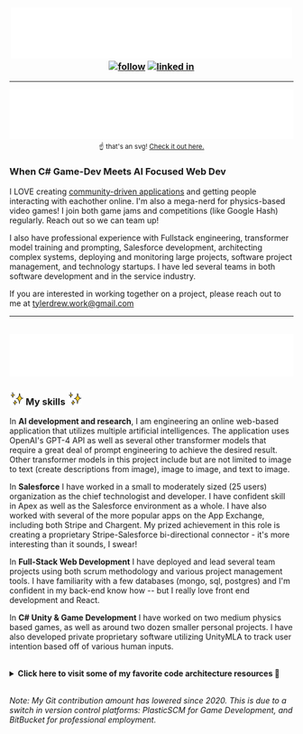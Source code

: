 <!-- 
    SVG's created by Sakiskid with help from https://www.css-tricks.com.

-->


<h3 float="left" align="center">
    <img src="./svg/intro.svg" width="500">
    <br>
    <a href="https://github.com/sakiskid"><img alt="follow" title="Follow on GitHub" src="https://img.shields.io/github/followers/Sakiskid?color=236ad3&labelColor=1155ba&style=for-the-badge&logo=github&label=Follow"/></a>
    <a href="https://www.linkedin.com/in/tyler-smith-atx/"> <img alt="linked in" title="Visit Linked In" src="https://img.shields.io/badge/-gray?style=for-the-badge&logo=linkedin&labelColor=gray&label=LinkedIn"></a>
</h3>
<hr>

<div align="center">

![Tyler Smith's Portfolio](./svg/projects.svg)<br><small>☝ that's an svg! [Check it out here.](https://codepen.io/sakiskid-the-lessful/pen/PomyZMe)</small>

</div>

<h3>
    When C# Game-Dev Meets AI Focused Web Dev
</h3>

<p>

I LOVE creating [community-driven applications](https://off-your-chest.herokuapp.com) and getting people interacting with eachother online. I'm also a mega-nerd for physics-based video games! I join both game jams and competitions (like Google Hash) regularly. Reach out so we can team up!

I also have professional experience with Fullstack engineering, transformer model training and prompting, Salesforce development, architecting complex systems, deploying and monitoring large projects, software project management, and technology startups. I have led several teams in both software development and in the service industry. 

If you are interested in working together on a project, please reach out to me at tylerdrew.work@gmail.com

</p>

<hr>

<br>

<div align="center">
    <img src="./svg/learn.svg">
</div>

<!-- ABOUT MY SKILLS -->
<h3>
    <img src="./svg/sparkles.gif" width="25">
        My skills 
    <img src="./svg/sparkles.gif" width="25">
</h3>
<!-- AI -->
<p>
    In <b>AI development and research</b>, I am engineering an online web-based application that utilizes multiple artificial intelligences. The application uses OpenAI's GPT-4 API as well as several other transformer models that require a great deal of prompt engineering to achieve the desired result. Other transformer models in this project include but are not limited to image to text (create descriptions from image), image to image, and text to image.
</p>
<!-- Salesforce -->
<p>
    In <b>Salesforce</b> I have worked in a small to moderately sized (25 users) organization as the chief technologist and developer. I have confident skill in Apex as well as the Salesforce environment as a whole. I have also worked with several of the more popular apps on the App Exchange, including both Stripe and Chargent. My prized achievement in this role is creating a proprietary Stripe-Salesforce bi-directional connector - it's more interesting than it sounds, I swear!
</p>
<!-- Web Dev -->
<p>
    In <b>Full-Stack Web Development</b> I have deployed and lead several team projects using both scrum methodology and various project management tools. I have familiarity with a few databases (mongo, sql, postgres) and I'm confident in my back-end know how -- but I really love front end development and React.
</p>
<!-- C# -->
<p>
    In <b>C# Unity & Game Development</b> I have worked on two medium physics based games, as well as around two dozen smaller personal projects. I have also developed private proprietary software utilizing UnityMLA to track user intention based off of various human inputs.
</p>


<br>

<details><summary><b>Click here to visit some of my favorite code architecture resources 🎁</b></summary>
    <br>
    <a href="https://refactoring.guru/">Refactoring.guru</a> - I use this all the time for patterns I need help understanding. Contains the GoF's patterns explained and examples of them for lots of languages, and contains common code smells to avoid.
    <br>
    <br>
    <a href="https://gameprogrammingpatterns.com/">Game Programming Patterns</a> - Rob Nystrom's FREE(😱) book about game programming patterns. Tweaks a lot of the GoF's patterns for game development.
</details>

<br>

*Note: My Git contribution amount has lowered since 2020. This is due to a switch in version control platforms: PlasticSCM for Game Development, and BitBucket for professional employment.*






<!-- Typing SVG by DenverCoder1 - https://github.com/DenverCoder1/readme-typing-svg -->
<!-- <p align="center">
  <a href="https://github.com/DenverCoder1/readme-typing-svg"><img src="https://readme-typing-svg.herokuapp.com/?lines=Full-stack%20web%20and%20app%20developer;Self-taught%20UI%2FUX%20Designer;10%2B%20years%20of%20coding%20experience;Always%20learning%20new%20things&center=true&width=380&height=45"></a>
</p> -->

<!-- Badges template - https://github.com/badges/shields -->
<!-- YouTube Stats - https://github.com/DenverCoder1/github-readme-youtube-stats -->
<!-- View counter - https://github.com/DenverCoder1/Simple-View-Counter -->


<!-- <img align="center" src="https://cr-ss-service.azurewebsites.net/api/ScreenShot?widget=summary&username=Sakiskid&show-avatar=false&branding=false&width=240&"> -->
